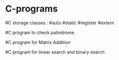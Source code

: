 # C-programs

#C  storage classes : #auto #static #register #extern

#C program to check palindrome

#C program for Matrix Addition

#C program for linear search and binary search
